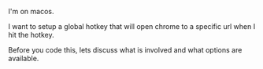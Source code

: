 I'm on macos.

I want to setup a global hotkey that will open chrome to a specific url when I hit the hotkey.

Before you code this, lets discuss what is involved and what options are available.
